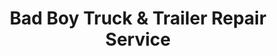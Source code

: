 ---
title: "Bad Boy Truck & Trailer Repair Service"
url: /lamar/bad-boy-truck-und-trailer-repair-service/
shop: Allgemein
---